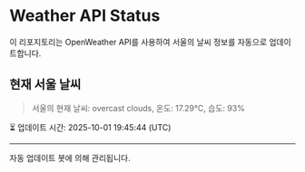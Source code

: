 
# Weather API Status

이 리포지토리는 OpenWeather API를 사용하여 서울의 날씨 정보를 자동으로 업데이트합니다.

## 현재 서울 날씨
> 서울의 현재 날씨: overcast clouds, 온도: 17.29°C, 습도: 93%

⏳ 업데이트 시간: 2025-10-01 19:45:44 (UTC)

---
자동 업데이트 봇에 의해 관리됩니다.
